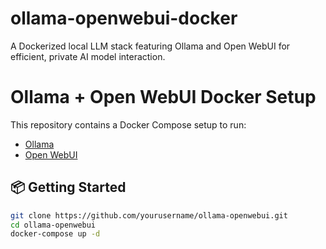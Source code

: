 # ollama-openwebui-docker
 A Dockerized local LLM stack featuring Ollama and Open WebUI for efficient, private AI model interaction.


# Ollama + Open WebUI Docker Setup

This repository contains a Docker Compose setup to run:

- [Ollama](https://ollama.com/)
- [Open WebUI](https://github.com/open-webui/open-webui)

## 📦 Getting Started

```bash
git clone https://github.com/yourusername/ollama-openwebui.git
cd ollama-openwebui
docker-compose up -d
